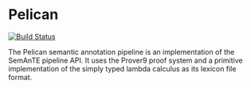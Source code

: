 # Pelican

[![Build Status](https://travis-ci.org/pepijnkokke/pelican.png)](https://travis-ci.org/pepijnkokke/pelican)

The Pelican semantic annotation pipeline is an implementation of the SemAnTE pipeline API.
It uses the Prover9 proof system and a primitive implementation of the simply typed lambda
calculus as its lexicon file format.